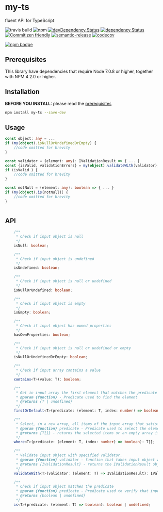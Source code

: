 # my-ts
fluent API for TypeScript

![travis build](https://img.shields.io/travis/hdorgeval/my-ts.svg)
![npm](https://img.shields.io/npm/v/my-ts.svg)
[![devDependency Status](https://david-dm.org/hdorgeval/my-ts/dev-status.svg)](https://david-dm.org/hdorgeval/my-ts?type=dev)
[![dependency Status](https://david-dm.org/hdorgeval/my-ts/status.svg)](https://david-dm.org/hdorgeval/my-ts)
[![Commitizen friendly](https://img.shields.io/badge/commitizen-friendly-brightgreen.svg)](http://commitizen.github.io/cz-cli/)
[![semantic-release](https://img.shields.io/badge/%20%20%F0%9F%93%A6%F0%9F%9A%80-semantic--release-e10079.svg)](https://github.com/semantic-release/semantic-release)
[![codecov](https://codecov.io/gh/hdorgeval/my-ts/branch/master/graph/badge.svg)](https://codecov.io/gh/hdorgeval/my-ts)

[![npm badge](https://nodei.co/npm/my-ts.png)](https://npmjs.org/package/my-ts)

## Prerequisites

This library have dependencies that require Node 7.0.8 or higher, together with NPM 4.2.0 or higher.

## Installation

**BEFORE YOU INSTALL:** please read the [prerequisites](#prerequisites)
```bash
npm install my-ts --save-dev
```

## Usage

```typescript
const object: any = ...
if (my(object).isNullOrUndefinedOrEmpty) {
    //code omitted for brevity
}

const validator = (element: any): IValidationResult => { ... }
const {isValid, validationErrors} = my(object).validateWith(validator);
if (isValid ) {
    //code omitted for brevity
}

const notNull = (element: any): boolean => { ... }
if (my(object).is(notNull)) {
    //code omitted for brevity
}
 
```

## API
```typescript
    /**
     * Check if input object is null
     */
    isNull: boolean;

    /**
     * Check if input object is undefined
     */
    isUndefined: boolean;

    /**
     * Check if input object is null or undefined
     */
    isNullOrUndefined: boolean;

    /**
     * Check if input object is empty
     */
    isEmpty: boolean;

    /**
     * Check if input object has owned properties
     */
    hasOwnProperties: boolean;

    /**
     * Check if input object is null or undefined or empty
     */
    isNullOrUndefinedOrEmpty: boolean;

    /**
     * Check if input array contains a value
     */
    contains<T>(value: T): boolean;

    /**
     * Get in input array the first element that matches the predicate
     * @param {function} - Predicate used to find the element
     * @returns {T | undefined}
     */
    firstOrDefault<T>(predicate: (element: T, index: number) => boolean): T | undefined;

    /**
     * Select, in a new array, all items of the input array that satisfies the predicate.
     * @param {function} predicate - Predicate used to select the elements in input array
     * @returns {T[]} - returns the selected items or an empty array if no item is selected
     */
    where<T>(predicate: (element: T, index: number) => boolean): T[];

    /**
     * Validate input object with specified validator.
     * @param {function} validator - function that takes input object and returns an IValidationResult object
     * @returns {IValidationResult} - returns the IValidationResult object returned by the validator
     */
    validateWith<T>(validator: (element: T) => IValidationResult): IValidationResult;

    /**
     * Check if input object matches the predicate
     * @param {function} predicate - Predicate used to verify that input object satisfies a specific condition
     * @returns {boolean | undefined}
     */
    is<T>(predicate: (element: T) => boolean): boolean | undefined;

```
